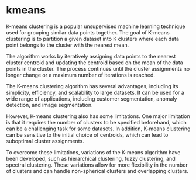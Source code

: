 # kmeans
K-means clustering is a popular unsupervised machine learning technique used for grouping similar data points together. The goal of K-means clustering is to partition a given dataset into K clusters where each data point belongs to the cluster with the nearest mean.

The algorithm works by iteratively assigning data points to the nearest cluster centroid and updating the centroid based on the mean of the data points in the cluster. The process continues until the cluster assignments no longer change or a maximum number of iterations is reached.

The K-means clustering algorithm has several advantages, including its simplicity, efficiency, and scalability to large datasets. It can be used for a wide range of applications, including customer segmentation, anomaly detection, and image segmentation.

However, K-means clustering also has some limitations. One major limitation is that it requires the number of clusters to be specified beforehand, which can be a challenging task for some datasets. In addition, K-means clustering can be sensitive to the initial choice of centroids, which can lead to suboptimal cluster assignments.

To overcome these limitations, variations of the K-means algorithm have been developed, such as hierarchical clustering, fuzzy clustering, and spectral clustering. These variations allow for more flexibility in the number of clusters and can handle non-spherical clusters and overlapping clusters.
